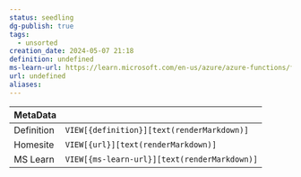 ```yaml
---
status: seedling
dg-publish: true
tags:
  - unsorted
creation_date: 2024-05-07 21:18
definition: undefined
ms-learn-url: https://learn.microsoft.com/en-us/azure/azure-functions/functions-host-json
url: undefined
aliases:
---
```


| MetaData   |                                              |
| ---------- | -------------------------------------------- |
| Definition | `VIEW[{definition}][text(renderMarkdown)]`   |
| Homesite   | `VIEW[{url}][text(renderMarkdown)]`          |
| MS Learn   | `VIEW[{ms-learn-url}][text(renderMarkdown)]` |
